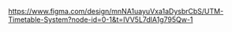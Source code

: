 https://www.figma.com/design/mnNA1uayuVxa1aDysbrCbS/UTM-Timetable-System?node-id=0-1&t=IVV5L7dlA1g795Qw-1
